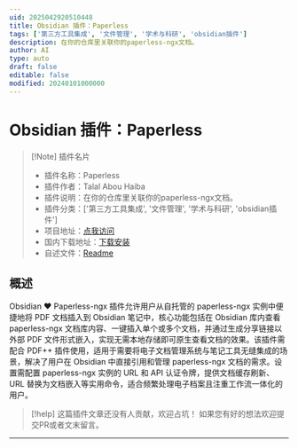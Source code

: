 ```yaml
---
uid: 2025042920510448
title: Obsidian 插件：Paperless
tags: ['第三方工具集成', '文件管理', '学术与科研', 'obsidian插件']
description: 在你的仓库里关联你的paperless-ngx文档。
author: AI
type: auto
draft: false
editable: false
modified: 20240101000000
---
```


# Obsidian 插件：Paperless

> [!Note] 插件名片
> - 插件名称：Paperless
> - 插件作者：Talal Abou Haiba
> - 插件说明：在你的仓库里关联你的paperless-ngx文档。
> - 插件分类：['第三方工具集成', '文件管理', '学术与科研', 'obsidian插件']
> - 项目地址：[点我访问](https://github.com/Talal-A/obsidian-paperless)
> - 国内下载地址：[下载安装](https://pkmer.cn/products/plugin/pluginMarket/?paperless)
> - 自述文件：[Readme](https://ghproxy.net/https://raw.githubusercontent.com/Talal-A/obsidian-paperless/master/README.md)



## 概述

Obsidian ❤️ Paperless-ngx 插件允许用户从自托管的 paperless-ngx 实例中便捷地将 PDF 文档插入到 Obsidian 笔记中，核心功能包括在 Obsidian 库内查看 paperless-ngx 文档库内容、一键插入单个或多个文档，并通过生成分享链接以外部 PDF 文件形式嵌入，实现无需本地存储即可原生查看文档的效果。该插件需配合 PDF++ 插件使用，适用于需要将电子文档管理系统与笔记工具无缝集成的场景，解决了用户在 Obsidian 中直接引用和管理 paperless-ngx 文档的需求。设置需配置 paperless-ngx 实例的 URL 和 API 认证令牌，提供文档缓存刷新、URL 替换为文档嵌入等实用命令，适合频繁处理电子档案且注重工作流一体化的用户。


> [!help] 
> 这篇插件文章还没有人贡献，欢迎占坑！
> 如果您有好的想法欢迎提交PR或者文末留言。
> 

---



